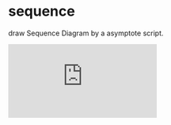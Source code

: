 sequence
========

draw Sequence Diagram by a asymptote script.

![demo](https://github.com/qiupin/sequence/raw/master/demo.pdf)
